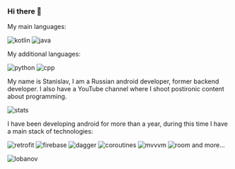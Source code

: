 ### Hi there 👋

My main languages:

![kotlin](https://img.shields.io/badge/KOTLIN%20%20-8A2BE2?color=grey&logo=kotlin)
![java](https://github.com/ITSTAS2009RUS/ITSTAS2009RUS/assets/124933877/e8c34077-75a9-4377-8868-a212af05cec5)


My additional languages:

![python](https://img.shields.io/badge/PYTHON%20%20-8A2BE2?color=grey&logo=python)
![cpp](https://img.shields.io/badge/C++%20%20-8A2BE2?color=grey&logo=cplusplus)


My name is Stanislav, I am a Russian android developer, former backend developer.
I also have a YouTube channel where I shoot postironic content about programming.

![stats](https://github-readme-stats.vercel.app/api?username=Logcat78&show_icons=true)


I have been developing android for more than a year, during this time I have a main stack of technologies:

![retrofit](https://img.shields.io/badge/RETROFIT%20%20-8A2BE2?color=purple)
![firebase](https://img.shields.io/badge/FIREBASE%20%20-8A2BE2?color=orange&logo=firebase)
![dagger](https://img.shields.io/badge/DAGGER%202%20%20-8A2BE2?color=blue&logo=dagger2)
![coroutines](https://img.shields.io/badge/COROUTINES%20%20-8A2BE2?color=pink&logo=coroutines)
![mvvvm](https://img.shields.io/badge/MVVM%20%20-8A2BE2?color=green&logo=coroutines)
![room](https://img.shields.io/badge/ROOM%20%20-8A2BE2?color=red&logo=coroutines)
 and more... 

![lobanov](https://github.com/ITSTAS2009RUS/ITSTAS2009RUS/assets/124933877/95127899-a682-4890-8e7c-14e32d06572e)


